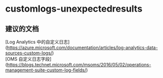 
<properties
    pageTitle="customlogs-unexpectedresults"
    description="与自定义日志意外结果相关的问题"
    service="microsoft.operationalinsights"
    resource="operationalinsightsaccounts"
    authors="adoylemsft"
    displayorder=""
    selfHelpType="generic"
    supportTopicIds="32536693"
    resourceTags=""
    productPesIds="15725"
    cloudEnvironments="public, Blackforest, Fairfax"
/>


# customlogs-unexpectedresults


## **建议的文档**
[Log Analytics 中的自定义日志] (https://azure.microsoft.com/documentation/articles/log-analytics-data-sources-custom-logs/) <br>
[OMS 自定义日志字段] (https://blogs.technet.microsoft.com/msoms/2016/05/02/operations-management-suite-custom-log-fields/)


<!--HONumber=Oct16_HO5-->


